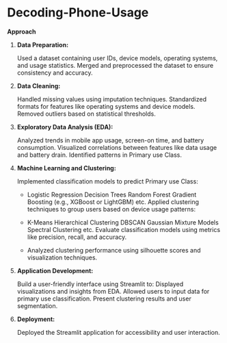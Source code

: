 # Decoding-Phone-Usage

**Approach**

1) **Data Preparation:**

    Used a dataset containing user IDs, device models, operating systems, and usage statistics. Merged and preprocessed the dataset to ensure consistency and accuracy.

2) **Data Cleaning:**

    Handled missing values using imputation techniques. Standardized formats for features like operating systems and device models. Removed outliers based on statistical thresholds.

3) **Exploratory Data Analysis (EDA):**

    Analyzed trends in mobile app usage, screen-on time, and battery consumption. Visualized correlations between features like data usage and battery drain. Identified patterns in Primary use Class.

4) **Machine Learning and Clustering:**

    Implemented classification models to predict Primary use Class:
    
    - Logistic Regression Decision Trees Random Forest Gradient Boosting (e.g., XGBoost or LightGBM) etc. Applied clustering techniques to group users based on device usage patterns:

    - K-Means Hierarchical Clustering DBSCAN Gaussian Mixture Models Spectral Clustering etc. Evaluate classification models using metrics like precision, recall, and accuracy.

    - Analyzed clustering performance using silhouette scores and visualization techniques.

6) **Application Development:**

    Build a user-friendly interface using Streamlit to: Displayed visualizations and insights from EDA. Allowed users to input data for primary use classification. Present clustering results and user segmentation.

7) **Deployment:**

    Deployed the Streamlit application for accessibility and user interaction.
